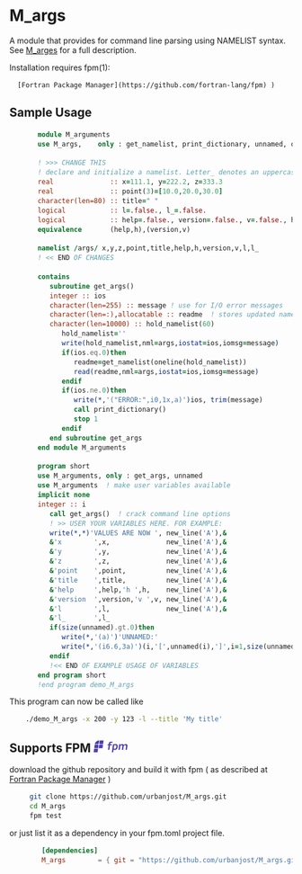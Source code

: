 # M_args

   A module that provides for command line parsing using NAMELIST syntax. See
   [M_arges](https://urbanjost.github.io/M_args/M_args.3m_args.html) for a
   full description.

   Installation requires fpm(1):

      [Fortran Package Manager](https://github.com/fortran-lang/fpm) )

## Sample Usage

   ```fortran
          module M_arguments
          use M_args,    only : get_namelist, print_dictionary, unnamed, oneline

          ! >>> CHANGE THIS
          ! declare and initialize a namelist. Letter_ denotes an uppercase short command keyword
          real              :: x=111.1, y=222.2, z=333.3
          real              :: point(3)=[10.0,20.0,30.0]
          character(len=80) :: title=" "
          logical           :: l=.false., l_=.false.
          logical           :: help=.false., version=.false., v=.false., h=.false.
          equivalence       (help,h),(version,v)

          namelist /args/ x,y,z,point,title,help,h,version,v,l,l_
          ! << END OF CHANGES

          contains
             subroutine get_args()
             integer :: ios
             character(len=255) :: message ! use for I/O error messages
             character(len=:),allocatable :: readme  ! stores updated namelist
             character(len=10000) :: hold_namelist(60)
                hold_namelist=''
                write(hold_namelist,nml=args,iostat=ios,iomsg=message)
                if(ios.eq.0)then
                   readme=get_namelist(oneline(hold_namelist))
                   read(readme,nml=args,iostat=ios,iomsg=message)
                endif
                if(ios.ne.0)then
                   write(*,'("ERROR:",i0,1x,a)')ios, trim(message)
                   call print_dictionary()
                   stop 1
                endif
             end subroutine get_args
          end module M_arguments

          program short
          use M_arguments, only : get_args, unnamed
          use M_arguments  ! make user variables available
          implicit none
          integer :: i
             call get_args()  ! crack command line options
             ! >> USER YOUR VARIABLES HERE. FOR EXAMPLE:
             write(*,*)'VALUES ARE NOW ', new_line('A'),&
             &'x        ',x,              new_line('A'),&
             &'y        ',y,              new_line('A'),&
             &'z        ',z,              new_line('A'),&
             &'point    ',point,          new_line('A'),&
             &'title    ',title,          new_line('A'),&
             &'help     ',help,'h ',h,    new_line('A'),&
             &'version  ',version,'v ',v, new_line('A'),&
             &'l        ',l,              new_line('A'),&
             &'l_       ',l_
             if(size(unnamed).gt.0)then
                write(*,'(a)')'UNNAMED:'
                write(*,'(i6.6,3a)')(i,'[',unnamed(i),']',i=1,size(unnamed))
             endif
             !<< END OF EXAMPLE USAGE OF VARIABLES
          end program short
          !end program demo_M_args
   ```
   This program can now be called like
   ```bash
       ./demo_M_args -x 200 -y 123 -l --title 'My title'
   ```

## Supports FPM ![fpm](docs/images/fpm_logo.gif)

   download the github repository and build it with
   fpm ( as described at [Fortran Package Manager](https://github.com/fortran-lang/fpm) )

   ```bash
        git clone https://github.com/urbanjost/M_args.git
        cd M_args
        fpm test
   ```

   or just list it as a dependency in your fpm.toml project file.

```toml
        [dependencies]
        M_args        = { git = "https://github.com/urbanjost/M_args.git" }
```

